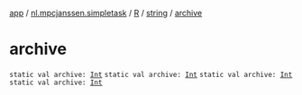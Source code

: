 [app](../../../index.md) / [nl.mpcjanssen.simpletask](../../index.md) / [R](../index.md) / [string](index.md) / [archive](.)

# archive

`static val archive: `[`Int`](https://kotlinlang.org/api/latest/jvm/stdlib/kotlin/-int/index.html)
`static val archive: `[`Int`](https://kotlinlang.org/api/latest/jvm/stdlib/kotlin/-int/index.html)
`static val archive: `[`Int`](https://kotlinlang.org/api/latest/jvm/stdlib/kotlin/-int/index.html)
`static val archive: `[`Int`](https://kotlinlang.org/api/latest/jvm/stdlib/kotlin/-int/index.html)